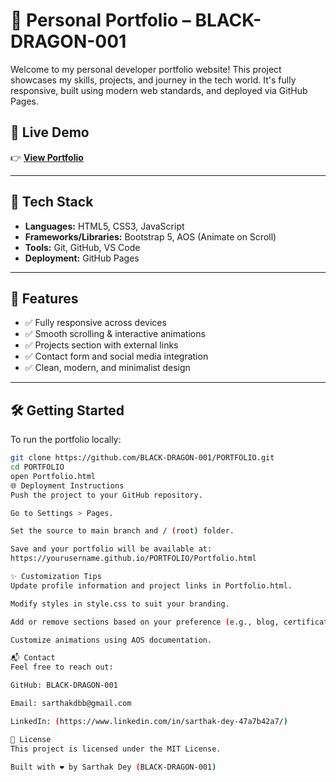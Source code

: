 # 💼 Personal Portfolio – BLACK-DRAGON-001

Welcome to my personal developer portfolio website! This project showcases my skills, projects, and journey in the tech world. It's fully responsive, built using modern web standards, and deployed via GitHub Pages.

## 🔗 Live Demo

👉 **[View Portfolio](https://black-dragon-001.github.io/PORTFOLIO/Portfolio.html)**

---

## 🚀 Tech Stack

- **Languages:** HTML5, CSS3, JavaScript
- **Frameworks/Libraries:** Bootstrap 5, AOS (Animate on Scroll)
- **Tools:** Git, GitHub, VS Code
- **Deployment:** GitHub Pages

---

## 🎯 Features

- ✅ Fully responsive across devices
- ✅ Smooth scrolling & interactive animations
- ✅ Projects section with external links
- ✅ Contact form and social media integration
- ✅ Clean, modern, and minimalist design

---

## 🛠️ Getting Started

To run the portfolio locally:

```bash
git clone https://github.com/BLACK-DRAGON-001/PORTFOLIO.git
cd PORTFOLIO
open Portfolio.html
🌐 Deployment Instructions
Push the project to your GitHub repository.

Go to Settings > Pages.

Set the source to main branch and / (root) folder.

Save and your portfolio will be available at:
https://yourusername.github.io/PORTFOLIO/Portfolio.html

✨ Customization Tips
Update profile information and project links in Portfolio.html.

Modify styles in style.css to suit your branding.

Add or remove sections based on your preference (e.g., blog, certifications, resume).

Customize animations using AOS documentation.

📬 Contact
Feel free to reach out:

GitHub: BLACK-DRAGON-001

Email: sarthakdbb@gmail.com

LinkedIn: (https://www.linkedin.com/in/sarthak-dey-47a7b42a7/)

📝 License
This project is licensed under the MIT License.

Built with ❤️ by Sarthak Dey (BLACK-DRAGON-001)

